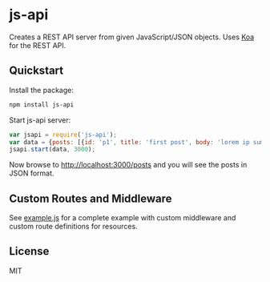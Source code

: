 # js-api
Creates a REST API server from given JavaScript/JSON objects.
Uses [Koa](https://github.com/koajs/koa) for the REST API.

## Quickstart
Install the package:

```bash
npm install js-api
```

Start js-api server:

```javascript
var jsapi = require('js-api');
var data = {posts: [{id: 'p1', title: 'first post', body: 'lorem ip sum'}]};
jsapi.start(data, 3000);
```

Now browse to [http://localhost:3000/posts](http://localhost:3000/posts) and you will see the posts in JSON format.

## Custom Routes and Middleware
See [example.js](example.js) for a complete example with custom middleware and custom route definitions for resources.

## License
MIT
